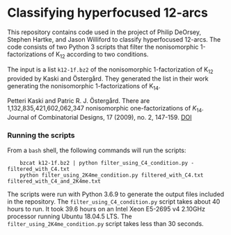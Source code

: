 # Classifying hyperfocused 12-arcs

This repository contains code used in the project of Philip DeOrsey, Stephen Hartke, and Jason Williford to classify hyperfocused 12-arcs.
The code consists of two Python 3 scripts that filter the nonisomorphic 1-factorizations of K<sub>12</sub> according to two conditions.

The input is a list `k12-1f.bz2` of the nonisomorphic 1-factorization of K<sub>12</sub> provided by Kaski and Östergård.
They generated the list in their work generating the nonisomorphic 1-factorizations of K<sub>14</sub>.

Petteri Kaski and Patric R. J. Östergård. There are 1,132,835,421,602,062,347 nonisomorphic one-factorizations of $K_{14}$. Journal of Combinatorial Designs, 17 (2009), no. 2, 147-159.
[DOI](https://doi.org/10.1002/jcd.20188)

### Running the scripts

From a `bash` shell, the following commands will run the scripts:

```
    bzcat k12-1f.bz2 | python filter_using_C4_condition.py - filtered_with_C4.txt
    python filter_using_2K4me_condition.py filtered_with_C4.txt filtered_with_C4_and_2K4me.txt
```

The scripts were run with Python 3.6.9 to generate the output files included in the repository.
The `filter_using_C4_condition.py` script takes about 40 hours to run.
It took 39.6 hours on an Intel Xeon E5-2695 v4 2.10GHz processor running Ubuntu 18.04.5 LTS.
The `filter_using_2K4me_condition.py` script takes less than 30 seconds.
